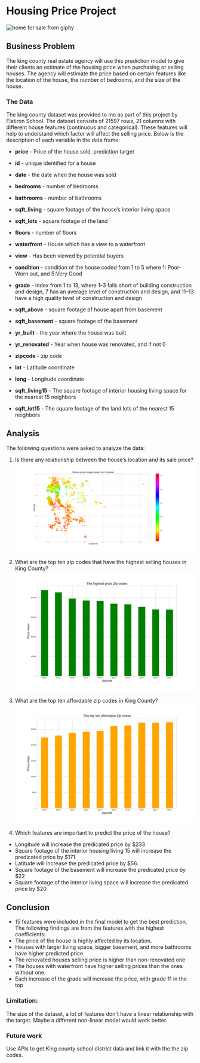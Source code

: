 # Housing Price Project




![home for sale from giphy](https://media.giphy.com/media/Q5FVvyM2OuvUUysSQm/giphy.gif)



## Business Problem

The king county real estate agency will use this prediction model to give their clients an estimate of the housing price when purchasing or selling houses.  The agency will estimate the price based on certain features like the location of the house, the number of bedrooms, and the size of the house.

### The Data

The king county dataset was provided to me as part of this project by Flatiron School. The dataset consists of 21597 rows, 21 columns with different house features (continuous and categorical). These features will help to understand which factor will affect the selling price. Below is the description of each variable in the data frame:

* **price** -  Price of the house sold, prediction target

* **id** - unique identified for a house
* **date** - the date when the house was sold
* **bedrooms** -  number of bedrooms
* **bathrooms** -  number of bathrooms
* **sqft_living** -  square footage of the house’s interior living space
* **sqft_lots** -  square footage of the land 
* **floors** -  number of floors
* **waterfront** - House which has a view to a waterfront
* **view** - Has been viewed by potential buyers
* **condition** - condition of the house coded from 1 to 5 where 1: Poor- Worn out, and 5:Very Good
* **grade** - index from 1 to 13, where 1–3 falls short of building construction and design, 7 has an average level of construction and design, and 11–13 have a high quality level of construction and design
* **sqft_above** - square footage of house apart from basement
* **sqft_basement** - square footage of the basement
* **yr_built** - the year where the house was built
* **yr_renovated** - Year when house was renovated, and if not 0
* **zipcode** - zip code
* **lat** - Latitude coordinate
* **long** - Longitude coordinate
* **sqft_living15** - The square footage of interior housing living space for the nearest 15 neighbors
* **sqft_lot15** - The square footage of the land lots of the nearest 15 neighbors


## Analysis

The following questions were asked to analyze the data:

1. Is there any relationship between the house’s location and its sale price?
![](images/House%20price%20based%20on%20Location.png)

2. What are the top ten zip codes that have the highest selling houses in King County?
![](images/The%20highest%20price%20zipcode.png)

3. What are the top ten affordable zip codes in King County?
![](images/The%20top%20ten%20affordable%20zipcode.png)

4. Which features are important to predict the price of the house?
- Longitude will increase the predicated price by $233
- Square footage of the interior housing living 15 will increase the predicated price by $171
- Latitude will increase the predicated price by $56.
- Square footage of the basement will increase the predicated price by $22 
- Square footage of the interior living space will increase the predicated price by $20



## Conclusion

- 15 features were included in the final model to get the best prediction, The following findings are from the features with the highest coefficients:
- The price of the house is highly affected by its location.
- Houses with larger living space, bigger basement, and more bathrooms have higher predicted price.
- The renovated houses selling price is higher than non-renovated one
- The houses with waterfront have higher selling prices than the ones without one.
- Each increase of the grade will increase the price, with grade 11 in the top


### Limitation:

The size of the dataset,  a lot of features don't have a linear relationship with the target. Maybe a different non-linear model would work better.

### Future work

Use APIs to get King county school district data and link it with the the zip codes.


